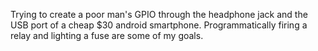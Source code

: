 Trying to create a poor man's GPIO through the headphone jack and the USB port of a cheap $30 android smartphone.
Programmatically firing a relay and lighting a fuse are some of my goals.
